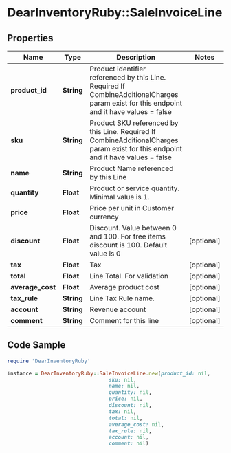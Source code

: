 # DearInventoryRuby::SaleInvoiceLine

## Properties

Name | Type | Description | Notes
------------ | ------------- | ------------- | -------------
**product_id** | **String** | Product identifier referenced by this Line. Required If CombineAdditionalCharges param exist for this endpoint and it have values &#x3D; false | 
**sku** | **String** | Product SKU referenced by this Line. Required If CombineAdditionalCharges param exist for this endpoint and it have values &#x3D; false | 
**name** | **String** | Product Name referenced by this Line | 
**quantity** | **Float** | Product or service quantity. Minimal value is 1. | 
**price** | **Float** | Price per unit in Customer currency | 
**discount** | **Float** | Discount. Value between 0 and 100. For free items discount is 100. Default value is 0 | [optional] 
**tax** | **Float** | Tax | [optional] 
**total** | **Float** | Line Total. For validation | [optional] 
**average_cost** | **Float** | Average product cost | [optional] 
**tax_rule** | **String** | Line Tax Rule name. | [optional] 
**account** | **String** | Revenue account | [optional] 
**comment** | **String** | Comment for this line | [optional] 

## Code Sample

```ruby
require 'DearInventoryRuby'

instance = DearInventoryRuby::SaleInvoiceLine.new(product_id: nil,
                                 sku: nil,
                                 name: nil,
                                 quantity: nil,
                                 price: nil,
                                 discount: nil,
                                 tax: nil,
                                 total: nil,
                                 average_cost: nil,
                                 tax_rule: nil,
                                 account: nil,
                                 comment: nil)
```


